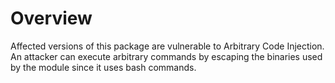 # Overview

Affected versions of this package are vulnerable to Arbitrary Code Injection. An attacker can execute arbitrary commands by escaping the binaries used by the module since it uses bash commands.
